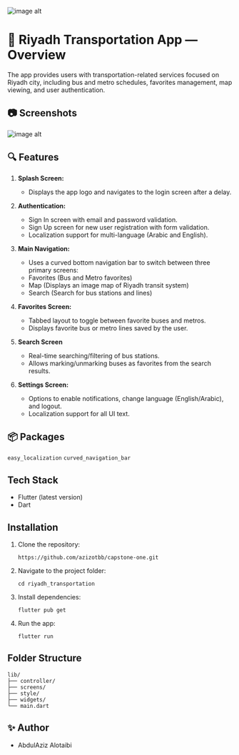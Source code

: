 ![image alt](https://cdn.tuwaiq.edu.sa/landing/images/logo/logo-h.png)

# 📘 Riyadh Transportation App — Overview

The app provides users with transportation-related services focused on Riyadh city, including bus and metro schedules, favorites management, map viewing, and user authentication.

## 📷 Screenshots

![image alt](https://github.com/azizotbb/capstone-one/blob/e21b00f70a2800532ad589376df6a0416772cced/img.jpg)


## 🔍 Features

1. **Splash Screen:**

   - Displays the app logo and navigates to the login screen after a delay.

2. **Authentication:**

   - Sign In screen with email and password validation.
   - Sign Up screen for new user registration with form validation.
   - Localization support for multi-language (Arabic and English).

3. **Main Navigation:**

   - Uses a curved bottom navigation bar to switch between three primary screens:
   - Favorites (Bus and Metro favorites)
   - Map (Displays an image map of Riyadh transit system)
   - Search (Search for bus stations and lines)

4. **Favorites Screen:**

   - Tabbed layout to toggle between favorite buses and metros.
   - Displays favorite bus or metro lines saved by the user.

5. **Search Screen**

   - Real-time searching/filtering of bus stations.
   - Allows marking/unmarking buses as favorites from the search results.

6. **Settings Screen:**
   - Options to enable notifications, change language (English/Arabic), and logout.
   - Localization support for all UI text.

## 📦 Packages

`easy_localization`
`curved_navigation_bar`

## Tech Stack

- Flutter (latest version)
- Dart

## Installation

1.  Clone the repository:

    `https://github.com/azizotbb/capstone-one.git`

2.  Navigate to the project folder:

    `cd riyadh_transportation`

3.  Install dependencies:

    `flutter pub get`

4.  Run the app:

    `flutter run`

## Folder Structure

    lib/
    ├── controller/
    ├── screens/
    ├── style/
    ├── widgets/
    └── main.dart

## ✨ Author

- AbdulAziz Alotaibi
